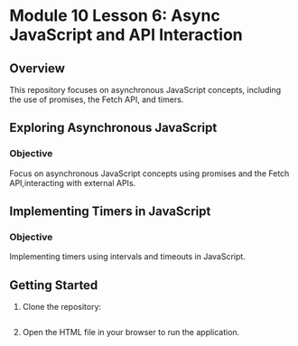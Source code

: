 # Module 10 Lesson 6: Async JavaScript and API Interaction

## Overview

This repository focuses on asynchronous JavaScript concepts, including the use of promises, the Fetch API, and timers. 


## Exploring Asynchronous JavaScript

### Objective
Focus on asynchronous JavaScript concepts using promises and the Fetch API,interacting with external APIs.


## Implementing Timers in JavaScript

### Objective

Implementing timers using intervals and timeouts in JavaScript.

## Getting Started

1. Clone the repository:
   ```git clone https://github.com/cececodes1/Async-JavaScript-and-API-Interaction.git
2. Open the HTML file in your browser to run the application.